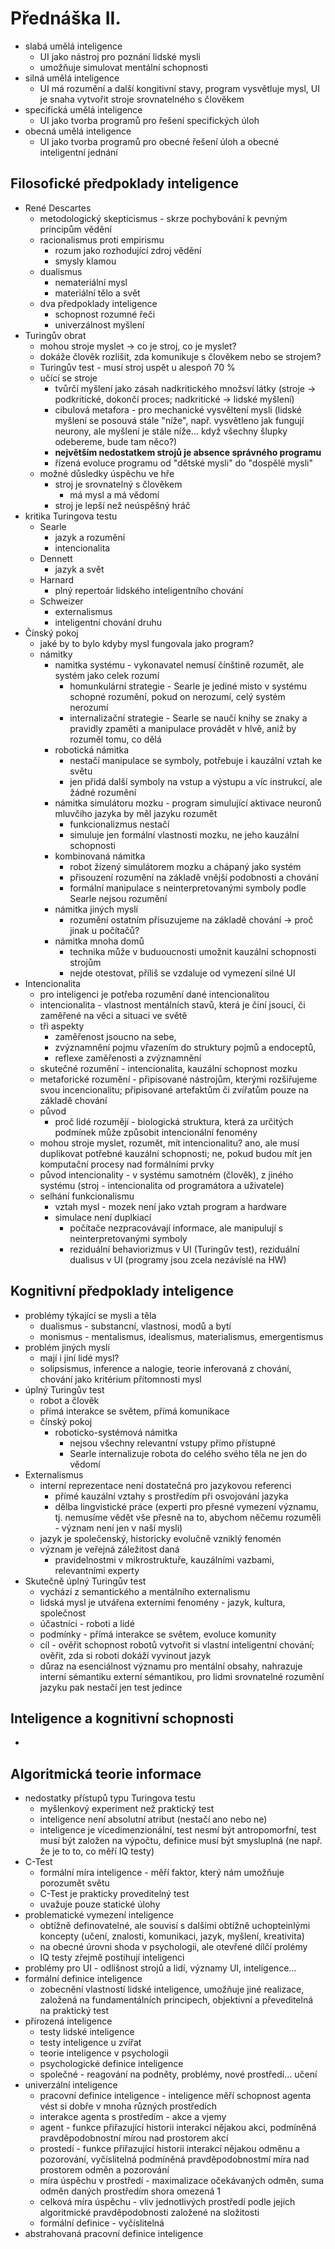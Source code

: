 # Přednáška II.
* slabá umělá inteligence
    * UI jako nástroj pro poznání lidské mysli
    * umožňuje simulovat mentální schopnosti
* silná umělá inteligence
    * UI má rozumění a další kongitivní stavy, program vysvětluje mysl, UI je snaha vytvořit stroje srovnatelného s člověkem
* specifická umělá inteligence
    * UI jako tvorba programů pro řešení specifických úloh
* obecná umělá inteligence
    * UI jako tvorba programů pro obecné řešení úloh a obecné inteligentní jednání

## Filosofické předpoklady inteligence
* René Descartes
    * metodologický skepticismus - skrze pochybování k pevným principům vědění
    * racionalismus proti empirismu
        * rozum jako rozhodující zdroj vědění
        * smysly klamou
    * dualismus
        * nemateriální mysl
        * materiální tělo a svět
    * dva předpoklady inteligence
        * schopnost rozumné řeči
        * univerzálnost myšlení
* Turingův obrat
    * mohou stroje myslet -> co je stroj, co je myslet?
    * dokáže člověk rozlišit, zda komunikuje s člověkem nebo se strojem?
    * Turingův test - musí stroj uspět u alespoň 70 %
    * učící se stroje
        * tvůrčí myšlení jako zásah nadkritického množsví látky (stroje -> podkritické, dokončí proces; nadkritické -> lidské myšlení)
        * cibulová metafora - pro mechanické vysvěltení mysli (lidské myšlení se posouvá stále "níže", např. vysvětleno jak fungují neurony, ale myšlení je stále níže... když všechny šlupky odebereme, bude tam něco?)
        * **největším nedostatkem strojů je absence správného programu**
        * řízená evoluce programu od "dětské mysli" do "dospělé mysli"
    * možné důsledky úspěchu ve hře
        * stroj je srovnatelný s člověkem
            * má mysl a má vědomí
        * stroj je lepší než neúspěšný hráč
* kritika Turingova testu
    * Searle
        * jazyk a rozumění
        * intencionalita
    * Dennett
        * jazyk a svět
    * Harnard
        * plný repertoár lidského inteligentního chování
    * Schweizer
        * externalismus
        * inteligentní chování druhu
* Čínský pokoj
    * jaké by to bylo kdyby mysl fungovala jako program?
    * námitky
        * namitka systému - vykonavatel nemusí čínštině rozumět, ale systém jako celek rozumí
            * homunkulární strategie - Searle je jediné misto v systému schopné rozumění, pokud on nerozumí, celý systém nerozumí
            * internalizační strategie - Searle se naučí knihy se znaky a pravidly zpaměti a manipulace provádět v hlvě, aniž by rozuměl tomu, co dělá
        * robotická námitka
            * nestačí manipulace se symboly, potřebuje i kauzální vztah ke světu
            * jen přidá další symboly na vstup a výstupu a víc instrukcí, ale žádné rozumění
        * námitka simulátoru mozku - program simulující aktivace neuronů mluvčího jazyka by měl jazyku rozumět
            * funkcionalizmus nestačí
            * simuluje jen formální vlastnosti mozku, ne jeho kauzální schopnosti
        * kombinovaná námitka
            * robot žízený simulátorem mozku a chápaný jako systém
            * přisouzení rozumění na základě vnější podobnosti a chování
            * formální manipulace s neinterpretovanými symboly podle Searle nejsou rozumění
        * námitka jiných myslí
            * rozumění ostatním přisuzujeme na základě chování -> proč jinak u počítačů?
        * námitka mnoha domů
            * technika může v buduoucnosti umožnit kauzální schopnosti strojům
            * nejde otestovat, příliš se vzdaluje od vymezení silné UI
* Intencionalita
    * pro inteligenci je potřeba rozumění dané intencionalitou
    * intencionalita - vlastnost mentálních stavů, která je činí jsoucí, či zaměřené na věci a situaci ve světě
    * tři aspekty
        * zaměřenost jsoucno na sebe,
        * zvýznamnění pojmu vřazením do struktury pojmů a endoceptů,
        * reflexe zaměřenosti a zvýznamnění
    * skutečné rozumění - intencionalita, kauzální schopnost mozku
    * metaforické rozumění - připisované nástrojům, kterými rozšiřujeme svou incencionalitu; připisované artefaktům či zvířatům pouze na základě chování
    * původ
        * proč lidé rozumějí - biologická struktura, která za určitých podmínek může způsobit intencionální fenomény
    * mohou stroje myslet, rozumět, mít intencionalitu? ano, ale musí duplikovat potřebné kauzální schopnosti; ne, pokud budou mít jen komputační procesy nad formálními prvky
    * původ intencionality - v systému samotném (člověk), z jiného systému (stroj - intencionalita od programátora a uživatele)
    * selhání funkcionalismu
        * vztah mysl - mozek není jako vztah program a hardware
        * simulace není duplkiací
            * počítače nezpracovávají informace, ale manipulují s neinterpretovanými symboly
            * reziduální behaviorizmus v UI (Turingův test), reziduální dualisus v UI (programy jsou zcela nezávíslé na HW)
## Kognitivní předpoklady inteligence
* problémy týkající se mysli a těla
    * dualismus - substancní, vlastnosi, modů a bytí
    * monismus - mentalismus, idealismus, materialismus, emergentismus
* problém jiných myslí
    * mají i jiní lidé mysl?
    * solipsismus, inference a nalogie, teorie inferovaná z chování, chování jako kritérium přítomnosti mysl
* úplný Turingův test
    * robot a člověk
    * přímá interakce se světem, přímá komunikace
    * čínský pokoj
        * roboticko-systémová námitka
            * nejsou všechny relevantní vstupy přímo přístupné
            * Searle internalizuje robota do celého svého těla ne jen do vědomí
* Externalismus
    * interní reprezentace není dostatečná pro jazykovou referenci
        * přímé kauzální vztahy s prostředím při osvojování jazyka
        * dělba lingvistické práce (experti pro přesné vymezení významu, tj. nemusíme vědět vše přesně na to, abychom něčemu rozuměli - význam není jen v naší mysli)
    * jazyk je společenský, historicky evolučně vzniklý fenomén
    * význam je veřejná záležitost daná
        * pravidelnostmi v mikrostruktuře, kauzálními vazbami, relevantními experty
* Skutečně úplný Turingův test
    * vychází z semantického a mentálního externalismu
    * lidská mysl je utvářena externími fenomény - jazyk, kultura, společnost
    * účastníci - roboti a lidé
    * podmínky - přímá interakce se světem, evoluce komunity
    * cíl - ověřit schopnost robotů vytvořit si vlastní inteligentní chování; ověřit, zda si roboti dokáží vyvinout jazyk
    * důraz na esenciálnost významu pro mentální obsahy, nahrazuje interní sémantiku externí sémantikou, pro lidmi srovnatelné rozumění jazyku pak nestačí jen test jedince

## Inteligence a kognitivní schopnosti
* 

## Algoritmická teorie informace
* nedostatky přístupů typu Turingova testu
    * myšlenkový experiment než praktický test
    * inteligence není absolutní atribut (nestačí ano nebo ne)
    * inteligence je vícedimenzionální, test nesmí být antropomorfní, test musí být založen na výpočtu, definice musí být smysluplná (ne např. že je to to, co měří IQ testy)
* C-Test
    * formální míra inteligence - měří faktor, který nám umožňuje porozumět světu
    * C-Test je prakticky proveditelný test
    * uvažuje pouze statické úlohy
* problematické vymezení inteligence
    * obtížně definovatelné, ale souvisí s dalšími obtížně uchopteinlými koncepty (učení, znalosti, komunikaci, jazyk, myšlení, kreativita)
    * na obecné úrovni shoda v psychologii, ale otevřené dílčí prolémy
    * IQ testy zřejmě postihují inteligenci
* problémy pro UI - odlišnost strojů a lidí, významy UI, inteligence...
* formální definice inteligence
    * zobecnění vlastností lidské inteligence, umožňuje jiné realizace, založená na fundamentálních principech, objektivní a převeditelná na praktický test
* přirozená inteligence
    * testy lidské inteligence
    * testy inteligence u zvířat
    * teorie inteligence v psychologii
    * psychologické definice inteligence
    * společné - reagování na podněty, problémy, nové prostředí... učení
* univerzální inteligence
    * pracovní definice inteligence - inteligence měří schopnost agenta vést si dobře v mnoha různých prostředích
    * interakce agenta s prostředím - akce a vjemy
    * agent - funkce přiřazující historii interakcí nějakou akci, podmíněná pravděpodobnostní mírou nad prostorem akcí
    * prostedí - funkce přiřazující historii interakcí nějakou odměnu a pozorování, vyčíslitelná podmíněná pravděpodobnostmí míra nad prostorem odměn a pozorování
    * míra úspěchu v prostředí - maximalizace očekávaných odměn, suma odměn daných prostředím shora omezená 1
    * celková míra úspěchu - vliv jednotlivých prostředí podle jejich algoritmické pravděpodobnosti založené na složitosti
    * formální definice - vyčíslitelná
* abstrahovaná pracovní definice inteligence